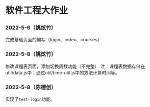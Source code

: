 # 软件工程大作业
### 2022-5-6（姚炫竹）
完成基础页面的编写（login、index、courses）
### 2022-5-8（姚炫竹）
修改课程表页面，添加切换周数功能（不完整）
注：课程表数据存储在util/data.js中；通过util/time-util.js中的方法计算时间等。

### 2022-5-8（陈德创）

实现了`test-login`功能。

